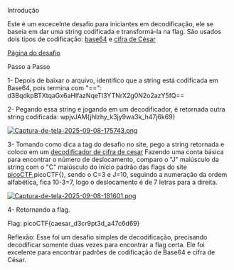 Introdução

Este é um excecelnte desafio para iniciantes em decodificação, ele se baseia em dar uma string codificada e transformá-la na flag.
São usados dois tipos de codificação: [base64](https://pt.wikipedia.org/wiki/Base64) e [cifra de César](https://pt.wikipedia.org/wiki/Cifra_de_C%C3%A9sar)

[Página do desafio](https://play.picoctf.org/practice/challenge/418)

Passo a Passo

1- Depois de baixar o arquivo, identifico que a string está codificada em Base64, pois termina com "==":
d3BqdkpBTXtqaGx6aHlfazNqeTl3YTNrX2g0N2o2azY5fQ==

2- Pegando essa string e jogando em um decodificador, é retornada outra string codificada:
wpjvJAM{jhlzhy_k3jy9wa3k_h47j6k69}

[![Captura-de-tela-2025-09-08-175743.png](https://i.postimg.cc/tT199HPM/Captura-de-tela-2025-09-08-175743.png)](https://postimg.cc/qhdPGS1s)

3- Tomando como dica a tag do desafio no site, pego a string retornada e coloco em um [decodificador de cifra de cesar](https://site112.com/cifra-de-cesar-codificar-descodificar)
Fazendo uma conta básica para encontrar o número de deslocamento, comparo o "J" maiúsculo da string com o "C" maiúsculo do início padrão das flags do site [picoCTF](https://play.picoctf.org/),picoCTF{}, sendo o C=3 e J=10,
seguindo a numeração da ordem alfabética, fica 10-3=7, logo o deslocamento é de 7 letras para a direita.

[![Captura-de-tela-2025-09-08-181601.png](https://i.postimg.cc/L8NSfs3W/Captura-de-tela-2025-09-08-181601.png)](https://postimg.cc/QF9vZhPg)

4- Retornando a flag.


Flag: picoCTF{caesar_d3cr9pt3d_a47c6d69}



Reflexão:
Esse foi um desafio simples de decodificação, precisando decodificar somente duas vezes para encontrar a flag certa.
Ele foi excelente para encontrar padrões de codificação de Base64 e cifra de César.



